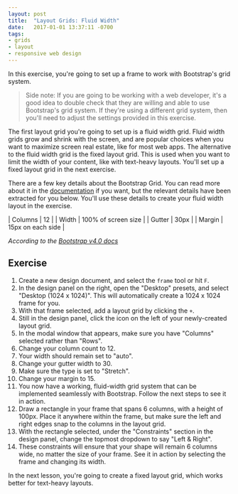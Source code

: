 ```yaml
---
layout: post
title:  "Layout Grids: Fluid Width"
date:   2017-01-01 13:37:11 -0700
tags:
- grids
- layout
- responsive web design
---
```

In this exercise, you're going to set up a frame to work with Bootstrap's grid system.

> Side note: If you are going to be working with a web developer, it's a good idea to double check that they are willing and able to use Bootstrap's grid system. If they're using a different grid system, then you'll need to adjust the settings provided in this exercise.

The first layout grid you're going to set up is a fluid width grid. Fluid width grids grow and shrink with the screen, and are popular choices when you want to maximize screen real estate, like for most web apps. The alternative to the fluid width grid is the fixed layout grid. This is used when you want to limit the width of your content, like with text-heavy layouts. You'll set up a fixed layout grid in the next exercise.

There are a few key details about the Bootstrap Grid. You can read more about it in the [documentation](https://getbootstrap.com/docs/4.0/layout/grid/) if you want, but the relevant details have been extracted for you below. You'll use these details to create your fluid width layout in the exercise.

| Columns        | 12                   |
| Width          | 100% of screen size  |
| Gutter   | 30px                 |
| Margin   | 15px on each side    |

_According to the [Bootstrap v4.0 docs](https://getbootstrap.com/docs/4.0/layout/grid/)_

<!--more-->
## Exercise

1. Create a new design document, and select the `frame` tool or hit `F`.
2. In the design panel on the right, open the "Desktop" presets, and select "Desktop (1024 x 1024)". This will automatically create a 1024 x 1024 frame for you.
3. With that frame selected, add a layout grid by clicking the `+`.
4. Still in the design panel, click the icon on the left of your newly-created layout grid.
5. In the modal window that appears, make sure you have "Columns" selected rather than "Rows".
6. Change your column count to 12.
7. Your width should remain set to "auto".
8. Change your gutter width to 30.
9. Make sure the type is set to "Stretch".
10. Change your margin to 15.
11. You now have a working, fluid-width grid system that can be implemented seamlessly with Bootstrap. Follow the next steps to see it in action.
12. Draw a rectangle in your frame that spans 6 columns, with a height of 100px. Place it anywhere within the frame, but make sure the left and right edges snap to the columns in the layout grid.
13. With the rectangle selected, under the "Constraints" section in the design panel, change the topmost dropdown to say "Left & Right".
14. These constraints will ensure that your shape will remain 6 columns wide, no matter the size of your frame. See it in action by selecting the frame and changing its width.

In the next lesson, you're going to create a fixed layout grid, which works better for text-heavy layouts.

